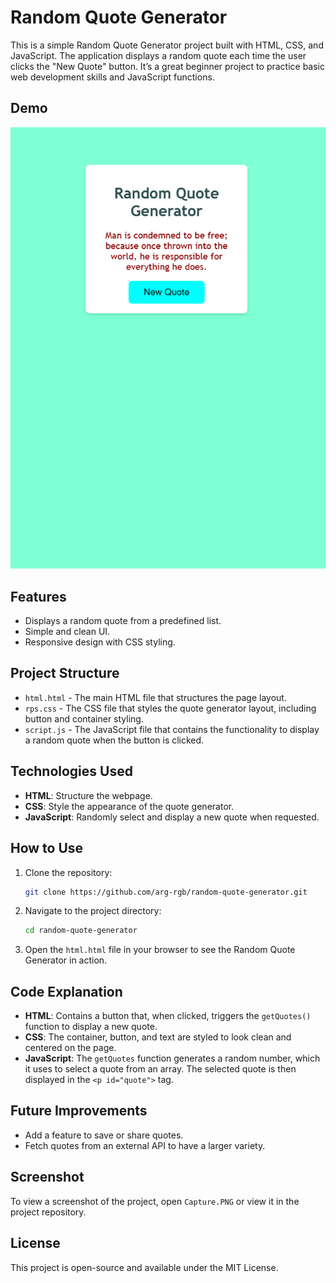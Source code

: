 # Random Quote Generator

This is a simple Random Quote Generator project built with HTML, CSS, and JavaScript. The application displays a random quote each time the user clicks the "New Quote" button. It’s a great beginner project to practice basic web development skills and JavaScript functions.

## Demo
![Random Quote Generator](Capture.PNG)

## Features
- Displays a random quote from a predefined list.
- Simple and clean UI.
- Responsive design with CSS styling.

## Project Structure
- `html.html` - The main HTML file that structures the page layout.
- `rps.css` - The CSS file that styles the quote generator layout, including button and container styling.
- `script.js` - The JavaScript file that contains the functionality to display a random quote when the button is clicked.

## Technologies Used
- **HTML**: Structure the webpage.
- **CSS**: Style the appearance of the quote generator.
- **JavaScript**: Randomly select and display a new quote when requested.

## How to Use
1. Clone the repository:
    ```bash
    git clone https://github.com/arg-rgb/random-quote-generator.git
    ```
2. Navigate to the project directory:
    ```bash
    cd random-quote-generator
    ```
3. Open the `html.html` file in your browser to see the Random Quote Generator in action.

## Code Explanation
- **HTML**: Contains a button that, when clicked, triggers the `getQuotes()` function to display a new quote.
- **CSS**: The container, button, and text are styled to look clean and centered on the page.
- **JavaScript**: The `getQuotes` function generates a random number, which it uses to select a quote from an array. The selected quote is then displayed in the `<p id="quote">` tag.

## Future Improvements
- Add a feature to save or share quotes.
- Fetch quotes from an external API to have a larger variety.

## Screenshot
To view a screenshot of the project, open `Capture.PNG` or view it in the project repository.

## License
This project is open-source and available under the MIT License.
